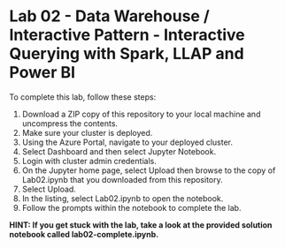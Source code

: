 # Lab 02 - Data Warehouse / Interactive Pattern - Interactive Querying with Spark, LLAP and Power BI
To complete this lab, follow these steps:
1. Download a ZIP copy of this repository to your local machine and uncompress the contents.
2. Make sure your cluster is deployed.
3. Using the Azure Portal, navigate to your deployed cluster.
4. Select Dashboard and then select Jupyter Notebook. 
5. Login with cluster admin credentials.
6. On the Jupyter home page, select Upload then browse to the copy of Lab02.ipynb that you downloaded from this repository. 
7. Select Upload.
8. In the listing, select Lab02.ipynb to open the notebook.
9. Follow the prompts within the notebook to complete the lab.

**HINT: If you get stuck with the lab, take a look at the provided solution notebook called lab02-complete.ipynb.**